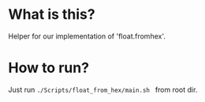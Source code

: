 # What is this?
Helper for our implementation of 'float.fromhex'.

# How to run?
Just run `./Scripts/float_from_hex/main.sh ` from root dir.
